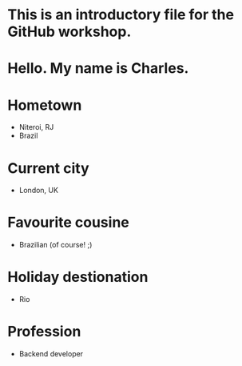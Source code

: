 # This is an introductory file for the GitHub workshop.

# Hello. My name is Charles. 

# Hometown
* Niteroi, RJ
* Brazil

# Current city
* London, UK

# Favourite cousine
* Brazilian (of course! ;)

# Holiday destionation
* Rio

# Profession
* Backend developer